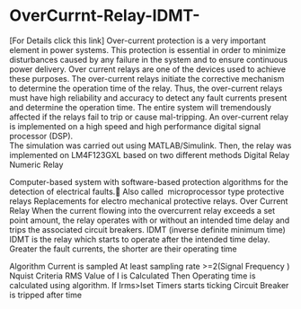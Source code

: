 # OverCurrnt-Relay-IDMT-
[For Details click this link]
Over-current protection is a very important element in power systems. 
This protection is essential in order to minimize disturbances caused by 
any failure in the system and to ensure continuous power delivery.
Over current relays are one of the devices used to achieve these purposes. 
The over-current relays initiate the corrective mechanism to determine
 the operation time of the relay. Thus, the over-current relays must have 
high reliability and accuracy to detect any fault currents present and 
determine the operation time. The entire system will tremendously affected 
if the relays fail to trip or cause mal-tripping. An over-current relay
is implemented on a high speed and high performance 
digital signal processor (DSP).  
The simulation was carried out using MATLAB/Simulink. Then, the 
relay was implemented on LM4F123GXL based on two different methods
Digital Relay
Numeric Relay

Computer-based system with software-based protection algorithms for the detection of electrical faults.
Also called  microprocessor type protective relays
Replacements for electro mechanical protective relays.
Over Current Relay
When the current flowing into the overcurrent relay exceeds a set point amount, 
the relay operates with or without an intended time delay and trips the associated circuit breakers.
IDMT (inverse definite minimum time)
IDMT is the relay which starts to operate after the intended time delay. 
Greater the fault currents, the shorter are their operating time


Algorithm 
Current is sampled At least sampling rate >=2(Signal Frequency ) Nquist Criteria
RMS Value of I is Calculated
Then Operating time is calculated using algorithm. 
If Irms>Iset Timers starts ticking
Circuit Breaker is tripped after time 




